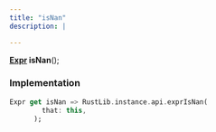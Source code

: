 ```yaml
---
title: "isNan"
description: |

---
```

<span class="dart-code"><strong>[Expr] isNan</strong>();</span>


### Implementation
```dart
Expr get isNan => RustLib.instance.api.exprIsNan(
        that: this,
      );
```

[Expr]: /reference/classes/expr
